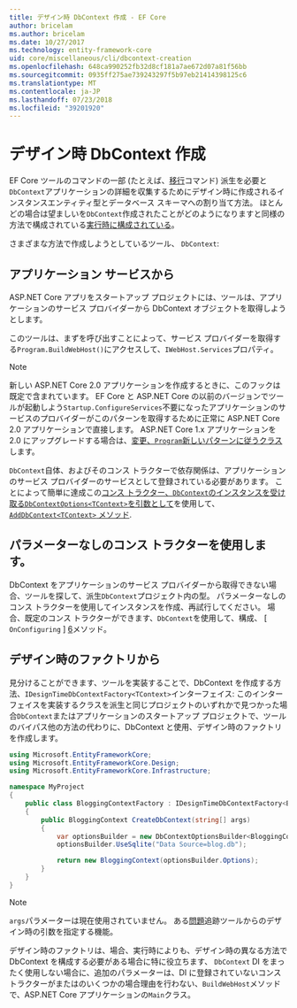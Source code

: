 ```yaml
---
title: デザイン時 DbContext 作成 - EF Core
author: bricelam
ms.author: bricelam
ms.date: 10/27/2017
ms.technology: entity-framework-core
uid: core/miscellaneous/cli/dbcontext-creation
ms.openlocfilehash: 648ca990252fb32d8cf181a7ae672d07a81f56bb
ms.sourcegitcommit: 0935ff275ae739243297f5b97eb21414398125c6
ms.translationtype: MT
ms.contentlocale: ja-JP
ms.lasthandoff: 07/23/2018
ms.locfileid: "39201920"
---
```

<a name="design-time-dbcontext-creation"></a>デザイン時 DbContext 作成
==============================
EF Core ツールのコマンドの一部 (たとえば、[移行][ 1]コマンド) 派生を必要と`DbContext`アプリケーションの詳細を収集するためにデザイン時に作成されるインスタンスエンティティ型とデータベース スキーマへの割り当て方法。 ほとんどの場合は望ましいを`DbContext`作成されたことがどのようになりますと同様の方法で構成されている[実行時に構成されている][2]。

さまざまな方法で作成しようとしているツール、 `DbContext`:

<a name="from-application-services"></a>アプリケーション サービスから
-------------------------
ASP.NET Core アプリをスタートアップ プロジェクトには、ツールは、アプリケーションのサービス プロバイダーから DbContext オブジェクトを取得しようとします。

このツールは、まずを呼び出すことによって、サービス プロバイダーを取得する`Program.BuildWebHost()`にアクセスして、`IWebHost.Services`プロパティ。

> [!NOTE]
> 新しい ASP.NET Core 2.0 アプリケーションを作成するときに、このフックは既定で含まれています。 EF Core と ASP.NET Core の以前のバージョンでツールが起動しよう`Startup.ConfigureServices`不要になったアプリケーションのサービスのプロバイダーがこのパターンを取得するために正常に ASP.NET Core 2.0 アプリケーションで直接します。 ASP.NET Core 1.x アプリケーションを 2.0 にアップグレードする場合は、[変更、`Program`新しいパターンに従うクラス][3]します。

`DbContext`自体、およびそのコンス トラクターで依存関係は、アプリケーションのサービス プロバイダーのサービスとして登録されている必要があります。 ことによって簡単に達成この[コンス トラクター、`DbContext`のインスタンスを受け取る`DbContextOptions<TContext>`を引数として][ 4]を使用して、 [ `AddDbContext<TContext>` メソッド][5].

<a name="using-a-constructor-with-no-parameters"></a>パラメーターなしのコンス トラクターを使用します。
--------------------------------------
DbContext をアプリケーションのサービス プロバイダーから取得できない場合、ツールを探して、派生`DbContext`プロジェクト内の型。 パラメーターなしのコンス トラクターを使用してインスタンスを作成、再試行してください。 場合、既定のコンス トラクターができます、`DbContext`を使用して、構成、 [ `OnConfiguring` ] [ 6]メソッド。

<a name="from-a-design-time-factory"></a>デザイン時のファクトリから
--------------------------
見分けることができます、ツールを実装することで、DbContext を作成する方法、`IDesignTimeDbContextFactory<TContext>`インターフェイス: このインターフェイスを実装するクラスを派生と同じプロジェクトのいずれかで見つかった場合`DbContext`またはアプリケーションのスタートアップ プロジェクトで、ツールのバイパス他の方法の代わりに、DbContext と使用、デザイン時のファクトリを作成します。

``` csharp
using Microsoft.EntityFrameworkCore;
using Microsoft.EntityFrameworkCore.Design;
using Microsoft.EntityFrameworkCore.Infrastructure;

namespace MyProject
{
    public class BloggingContextFactory : IDesignTimeDbContextFactory<BloggingContext>
    {
        public BloggingContext CreateDbContext(string[] args)
        {
            var optionsBuilder = new DbContextOptionsBuilder<BloggingContext>();
            optionsBuilder.UseSqlite("Data Source=blog.db");

            return new BloggingContext(optionsBuilder.Options);
        }
    }
}
```

> [!NOTE]
> `args`パラメーターは現在使用されていません。 ある[問題][ 7]追跡ツールからのデザイン時の引数を指定する機能。

デザイン時のファクトリは、場合、実行時によりも、デザイン時の異なる方法で DbContext を構成する必要がある場合に特に役立ちます、 `DbContext` DI をまったく使用しない場合に、追加のパラメーターは、DI に登録されていないコンス トラクターがまたはのいくつかの場合理由を行わない、`BuildWebHost`メソッドで、ASP.NET Core アプリケーションの`Main`クラス。

  [1]: xref:core/managing-schemas/migrations/index
  [2]: xref:core/miscellaneous/configuring-dbcontext
  [3]: https://docs.microsoft.com/aspnet/core/migration/1x-to-2x/#update-main-method-in-programcs
  [4]: xref:core/miscellaneous/configuring-dbcontext#constructor-argument
  [5]: xref:core/miscellaneous/configuring-dbcontext#using-dbcontext-with-dependency-injection
  [6]: xref:core/miscellaneous/configuring-dbcontext#onconfiguring
  [7]: https://github.com/aspnet/EntityFrameworkCore/issues/8332

